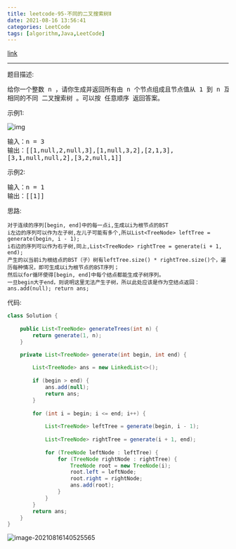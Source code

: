 ```yaml
---
title: leetcode-95-不同的二叉搜索树Ⅱ
date: 2021-08-16 13:56:41
categories: LeetCode
tags: [algorithm,Java,LeetCode]
---
```


[link](https://leetcode-cn.com/problems/unique-binary-search-trees-ii)

<hr/>

题目描述:

<pre>
给你一个整数 n ，请你生成并返回所有由 n 个节点组成且节点值从 1 到 n 互不
相同的不同 二叉搜索树 。可以按 任意顺序 返回答案。
</pre>

示例1:

![img](https://gitee.com/cao_ziqiang/img/raw/master/20210816135735.jpeg)

<pre>
输入：n = 3
输出：[[1,null,2,null,3],[1,null,3,2],[2,1,3],
[3,1,null,null,2],[3,2,null,1]]
</pre>

示例2:

<pre>
输入：n = 1
输出：[[1]]
</pre>

思路:

```
对于连续的序列[begin, end]中的每一点i,生成以i为根节点的BST
i左边的序列可以作为左子树,左儿子可能有多个,所以List<TreeNode> leftTree = generate(begin, i - 1);
i右边的序列可以作为右子树,同上,List<TreeNode> rightTree = generate(i + 1, end);
产生的以当前i为根结点的BST（子）树有leftTree.size() * rightTree.size()个，遍历每种情况，即可生成以i为根节点的BST序列；
然后以for循环使得[begin, end]中每个结点都能生成子树序列。
一旦begin大于end，则说明这里无法产生子树，所以此处应该是作为空结点返回：ans.add(null); return ans;
```

代码:

```java
class Solution {
    
    public List<TreeNode> generateTrees(int n) {
        return generate(1, n);
    }

    private List<TreeNode> generate(int begin, int end) {
        
        List<TreeNode> ans = new LinkedList<>();
        
        if (begin > end) {
            ans.add(null);
            return ans;
        }
        
        for (int i = begin; i <= end; i++) {
            
            List<TreeNode> leftTree = generate(begin, i - 1);
            
            List<TreeNode> rightTree = generate(i + 1, end);
            
            for (TreeNode leftNode : leftTree) {
                for (TreeNode rightNode : rightTree) {
                    TreeNode root = new TreeNode(i);
                    root.left = leftNode;
                    root.right = rightNode;
                    ans.add(root);
                }
            }
        }
        return ans;
    }
}
```

![image-20210816140525565](https://gitee.com/cao_ziqiang/img/raw/master/20210816140525.png)

